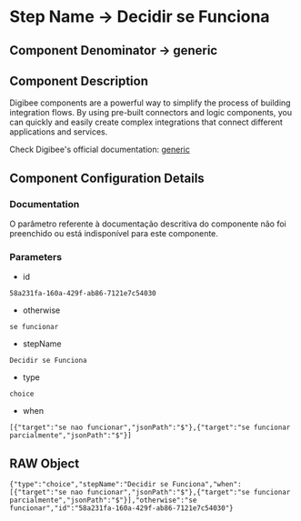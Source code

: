 # Step Name -> Decidir se Funciona
## Component Denominator -> generic

## Component Description

Digibee components are a powerful way to simplify the process of building integration flows. By using pre-built connectors and logic components, you can quickly and easily create complex integrations that connect different applications and services.

Check Digibee's official documentation: [generic](https://docs.digibee.com/documentation "Digibee documentation")

## Component Configuration Details
### Documentation

O parâmetro referente à documentação descritiva do componente não foi preenchido ou está indisponível para este componente.

### Parameters

* id
```
58a231fa-160a-429f-ab86-7121e7c54030
```

* otherwise
```
se funcionar
```

* stepName
```
Decidir se Funciona
```

* type
```
choice
```

* when
```
[{"target":"se nao funcionar","jsonPath":"$"},{"target":"se funcionar parcialmente","jsonPath":"$"}]
```


## RAW Object

```
{"type":"choice","stepName":"Decidir se Funciona","when":[{"target":"se nao funcionar","jsonPath":"$"},{"target":"se funcionar parcialmente","jsonPath":"$"}],"otherwise":"se funcionar","id":"58a231fa-160a-429f-ab86-7121e7c54030"}
```